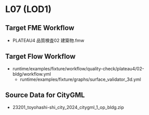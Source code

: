 # L07 (LOD1)

## Target FME Workflow

- PLATEAU4 品質検査02 建築物.fmw

## Target Flow Workflow

- runtime/examples/fixture/workflow/quality-check/plateau4/02-bldg/workflow.yml
  - runtime/examples/fixture/graphs/surface_validator_3d.yml

## Source Data for CityGML

- 23201_toyohashi-shi_city_2024_citygml_1_op_bldg.zip
